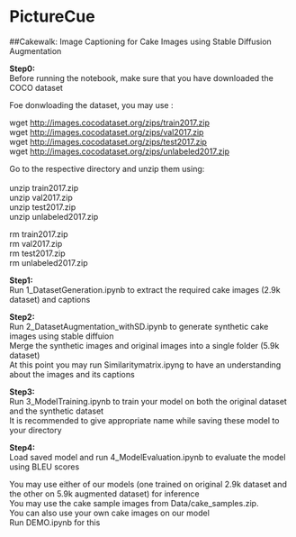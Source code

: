 # PictureCue
##Cakewalk: Image Captioning for Cake Images using Stable Diffusion Augmentation  

**Step0:**<br />
Before running the notebook, make sure that you have downloaded the COCO dataset <br />

Foe donwloading the dataset, you may use :<br />

wget http://images.cocodataset.org/zips/train2017.zip  <br />
wget http://images.cocodataset.org/zips/val2017.zip <br />
wget http://images.cocodataset.org/zips/test2017.zip <br />
wget http://images.cocodataset.org/zips/unlabeled2017.zip<br />

Go to the respective directory and unzip them using:<br />
<br />
unzip train2017.zip <br />
unzip val2017.zip <br />
unzip test2017.zip <br />
unzip unlabeled2017.zip <br />

rm train2017.zip <br />
rm val2017.zip <br />
rm test2017.zip <br />
rm unlabeled2017.zip <br />

**Step1:** <br />
Run 1_DatasetGeneration.ipynb to extract the required cake images (2.9k dataset) and captions<br />

**Step2:** <br />
Run 2_DatasetAugmentation_withSD.ipynb to generate synthetic cake images using stable diffuion<br />
Merge the synthetic images and original images into a single folder (5.9k dataset)  <br />
At this point you may run Similaritymatrix.ipyng to have an understanding about the images and its captions <br />

**Step3:** <br />
Run 3_ModelTraining.ipynb to train your model on both the original dataset and the synthetic dataset<br />
It is recommended to give appropriate name while saving these model to your directory <br />

**Step4:** <br />
Load saved model and run 4_ModelEvaluation.ipynb to evaluate the model using BLEU scores <br />

You may use either of our models (one trained on original 2.9k dataset and the other on 5.9k augmented dataset) for inference <br />
You may use the cake sample images from Data/cake_samples.zip. <br />
You can also use your own cake images on our model <br />
Run DEMO.ipynb for this <br />




